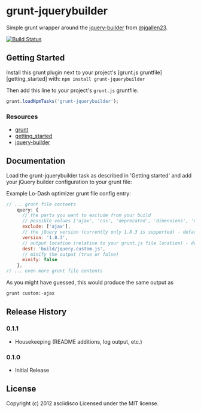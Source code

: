 # grunt-jquerybuilder

Simple grunt wrapper around the [jquery-builder](https://github.com/jgallen23/jquery-builder) from [@jgallen23](https://github.com/jgallen23).

[![Build Status](https://secure.travis-ci.org/asciidisco/grunt-jquerybuilder.png?branch=master)](http://travis-ci.org/asciidisco/grunt-jquerybuilder)

## Getting Started
Install this grunt plugin next to your project's [grunt.js gruntfile][getting_started] with: `npm install grunt-jquerybuilder`

Then add this line to your project's `grunt.js` gruntfile.

```javascript
grunt.loadNpmTasks('grunt-jquerybuilder');
```

### Resources

+ [grunt](https://github.com/cowboy/grunt)
+ [getting_started](https://github.com/cowboy/grunt/blob/master/docs/getting_started.md)
+ [jquery-builder](https://github.com/jgallen23/jquery-builder)

## Documentation
Load the grunt-jquerybuilder task as described in 'Getting started' and add your jQuery builder
configuration to your grunt file:

Example Lo-Dash optimizer grunt file config entry:

```javascript
// ... grunt file contents
    query: {
      // the parts you want to exclude from your build
      // possible values ['ajax', 'css', 'deprecated', 'dimensions', 'effects', 'offset']
      exclude: ['ajax'],
      // the jQuery version (currently only 1.8.3 is supported) - defaults to 1.8.3
      version: '1.8.3',
      // output location (relative to your grunt.js file location) - defaults to false
      dest: 'build/jquery.custom.js',
      // minify the output (true or false)
      minify: false
    },
// ... even more grunt file contents
```
As you might have guessed, this would produce the same output as

```shell
grunt custom:-ajax
```

## Release History
### 0.1.1
+ Housekeeping (README additions, log output, etc.)
### 0.1.0
+ Initial Release

## License
Copyright (c) 2012 asciidisco
Licensed under the MIT license.